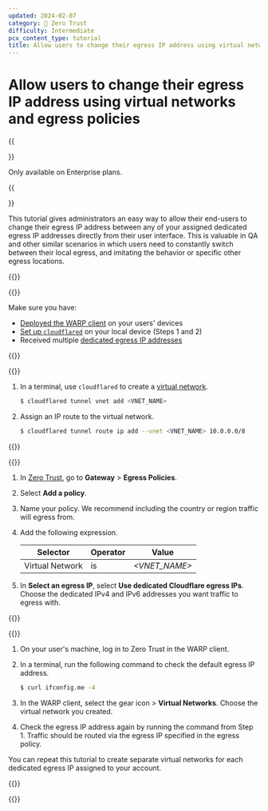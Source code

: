 ```yaml
---
updated: 2024-02-07
category: 🔐 Zero Trust
difficulty: Intermediate
pcx_content_type: tutorial
title: Allow users to change their egress IP address using virtual networks and egress policies
---
```


# Allow users to change their egress IP address using virtual networks and egress policies

{{<Aside type="note">}}

Only available on Enterprise plans.

{{</Aside>}}

This tutorial gives administrators an easy way to allow their end-users to change their egress IP address between any of your assigned dedicated egress IP addresses directly from their user interface. This is valuable in QA and other similar scenarios in which users need to constantly switch between their local egress, and imitating the behavior or specific other egress locations.

{{<tutorial>}}

{{<tutorial-prereqs>}}

Make sure you have:

- [Deployed the WARP client](/cloudflare-one/connections/connect-devices/warp/deployment/) on your users' devices
- [Set up `cloudflared`](/cloudflare-one/connections/connect-networks/get-started/create-local-tunnel/) on your local device (Steps 1 and 2)
- Received multiple [dedicated egress IP addresses](/cloudflare-one/policies/gateway/egress-policies/dedicated-egress-ips/)

{{</tutorial-prereqs>}}

{{<tutorial-step title="Create a virtual network">}}

1. In a terminal, use `cloudflared` to create a [virtual network](/cloudflare-one/connections/connect-networks/private-net/cloudflared/tunnel-virtual-networks/).

    ```sh
    $ cloudflared tunnel vnet add <VNET_NAME>
    ```

2. Assign an IP route to the virtual network.

    ```sh
    $ cloudflared tunnel route ip add --vnet <VNET_NAME> 10.0.0.0/8
    ```

{{</tutorial-step>}}

{{<tutorial-step title="Create an egress policy">}}

1. In [Zero Trust](https://one.dash.cloudflare.com/), go to **Gateway** > **Egress Policies**.
2. Select **Add a policy**.
3. Name your policy. We recommend including the country or region traffic will egress from.
4. Add the following expression.

    | Selector        | Operator | Value         |
    | --------------- | -------- | ------------- |
    | Virtual Network | is       | _<VNET_NAME>_ |

5. In **Select an egress IP**, select **Use dedicated Cloudflare egress IPs**. Choose the dedicated IPv4 and IPv6 addresses you want traffic to egress with.

{{</tutorial-step>}}

{{<tutorial-step title="Test your egress policy">}}

1. On your user's machine, log in to Zero Trust in the WARP client.
2. In a terminal, run the following command to check the default egress IP address.

    ```sh
    $ curl ifconfig.me -4
    ```

3. In the WARP client, select the gear icon > **Virtual Networks**. Choose the virtual network you created.
4. Check the egress IP address again by running the command from Step 1. Traffic should be routed via the egress IP specified in the egress policy.

You can repeat this tutorial to create separate virtual networks for each dedicated egress IP assigned to your account.

{{</tutorial-step>}}

{{</tutorial>}}
